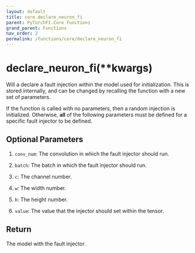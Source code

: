 ```yaml
---
layout: default
title: core.declare_neuron_fi
parent: PyTorchFI.Core Functions
grand_parent: Functions
nav_order: 2
permalink: /functions/core/declare_neuron_fi
---
```


# declare_neuron_fi(\*\*kwargs)

Will a declare a fault injection within the model used for initialization. This is stored internally, and can be changed by recalling the function with a new set of parameters.

If the function is called with no parameters, then a random injection is initialized. Otherwise, **all** of the following parameters must be defined for a specific fault injector to be defined.

## Optional Parameters

1. `conv_num`: The convolution in which the fault injector should run.

2. `batch`: The batch in which the fault injector should run.

3. `c`: The channel number.

4. `w`: The width number.

5. `h`: The height number.

6. `value`: The value that the injector should set within the tensor.

## Return

The model with the fault injector.
